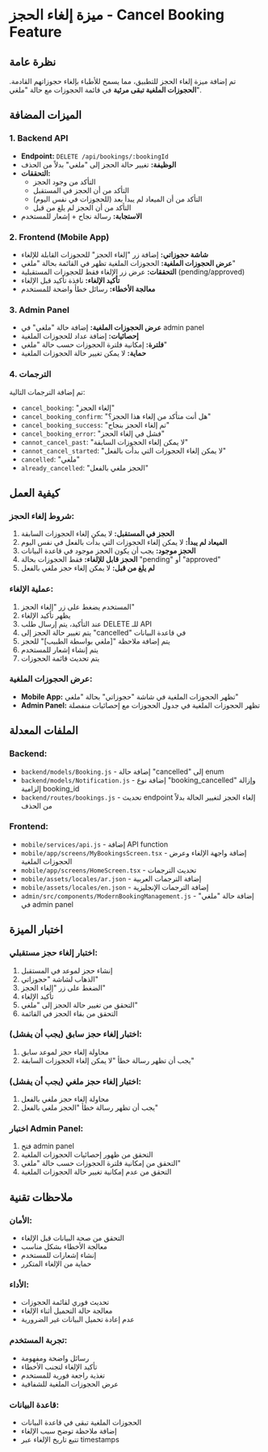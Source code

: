 # ميزة إلغاء الحجز - Cancel Booking Feature

## نظرة عامة
تم إضافة ميزة إلغاء الحجز للتطبيق، مما يسمح للأطباء بإلغاء حجوزاتهم القادمة. **الحجوزات الملغية تبقى مرئية** في قائمة الحجوزات مع حالة "ملغي".

## الميزات المضافة

### 1. Backend API
- **Endpoint:** `DELETE /api/bookings/:bookingId`
- **الوظيفة:** تغيير حالة الحجز إلى "ملغي" بدلاً من الحذف
- **التحققات:**
  - التأكد من وجود الحجز
  - التأكد من أن الحجز في المستقبل
  - التأكد من أن الميعاد لم يبدأ بعد (للحجوزات في نفس اليوم)
  - التأكد من أن الحجز لم يلغ من قبل
- **الاستجابة:** رسالة نجاح + إشعار للمستخدم

### 2. Frontend (Mobile App)
- **شاشة حجوزاتي:** إضافة زر "إلغاء الحجز" للحجوزات القابلة للإلغاء
- **عرض الحجوزات الملغية:** الحجوزات الملغية تظهر في القائمة بحالة "ملغي"
- **التحققات:** عرض زر الإلغاء فقط للحجوزات المستقبلية (pending/approved)
- **تأكيد الإلغاء:** نافذة تأكيد قبل الإلغاء
- **معالجة الأخطاء:** رسائل خطأ واضحة للمستخدم

### 3. Admin Panel
- **عرض الحجوزات الملغية:** إضافة حالة "ملغي" في admin panel
- **إحصائيات:** إضافة عداد للحجوزات الملغية
- **فلترة:** إمكانية فلترة الحجوزات حسب حالة "ملغي"
- **حماية:** لا يمكن تغيير حالة الحجوزات الملغية

### 4. الترجمات
تم إضافة الترجمات التالية:
- `cancel_booking`: "إلغاء الحجز"
- `cancel_booking_confirm`: "هل أنت متأكد من إلغاء هذا الحجز؟"
- `cancel_booking_success`: "تم إلغاء الحجز بنجاح"
- `cancel_booking_error`: "فشل في إلغاء الحجز"
- `cannot_cancel_past`: "لا يمكن إلغاء الحجوزات السابقة"
- `cannot_cancel_started`: "لا يمكن إلغاء الحجوزات التي بدأت بالفعل"
- `cancelled`: "ملغي"
- `already_cancelled`: "الحجز ملغي بالفعل"

## كيفية العمل

### شروط إلغاء الحجز:
1. **الحجز في المستقبل:** لا يمكن إلغاء الحجوزات السابقة
2. **الميعاد لم يبدأ:** لا يمكن إلغاء الحجوزات التي بدأت بالفعل في نفس اليوم
3. **الحجز موجود:** يجب أن يكون الحجز موجود في قاعدة البيانات
4. **الحجز قابل للإلغاء:** فقط الحجوزات بحالة "pending" أو "approved"
5. **لم يلغ من قبل:** لا يمكن إلغاء حجز ملغي بالفعل

### عملية الإلغاء:
1. المستخدم يضغط على زر "إلغاء الحجز"
2. يظهر تأكيد الإلغاء
3. عند التأكيد، يتم إرسال طلب DELETE للـ API
4. يتم تغيير حالة الحجز إلى "cancelled" في قاعدة البيانات
5. يتم إضافة ملاحظة "[ملغي بواسطة الطبيب]" للحجز
6. يتم إنشاء إشعار للمستخدم
7. يتم تحديث قائمة الحجوزات

### عرض الحجوزات الملغية:
- **Mobile App:** تظهر الحجوزات الملغية في شاشة "حجوزاتي" بحالة "ملغي"
- **Admin Panel:** تظهر الحجوزات الملغية في جدول الحجوزات مع إحصائيات منفصلة

## الملفات المعدلة

### Backend:
- `backend/models/Booking.js` - إضافة حالة "cancelled" إلى enum
- `backend/models/Notification.js` - إضافة نوع "booking_cancelled" وإزالة إلزامية booking_id
- `backend/routes/bookings.js` - تحديث endpoint إلغاء الحجز لتغيير الحالة بدلاً من الحذف

### Frontend:
- `mobile/services/api.js` - إضافة API function
- `mobile/app/screens/MyBookingsScreen.tsx` - إضافة واجهة الإلغاء وعرض الحجوزات الملغية
- `mobile/app/screens/HomeScreen.tsx` - تحديث الترجمات
- `mobile/assets/locales/ar.json` - إضافة الترجمات العربية
- `mobile/assets/locales/en.json` - إضافة الترجمات الإنجليزية
- `admin/src/components/ModernBookingManagement.js` - إضافة حالة "ملغي" في admin panel

## اختبار الميزة

### اختبار إلغاء حجز مستقبلي:
1. إنشاء حجز لموعد في المستقبل
2. الذهاب لشاشة "حجوزاتي"
3. الضغط على زر "إلغاء الحجز"
4. تأكيد الإلغاء
5. التحقق من تغيير حالة الحجز إلى "ملغي"
6. التحقق من بقاء الحجز في القائمة

### اختبار إلغاء حجز سابق (يجب أن يفشل):
1. محاولة إلغاء حجز لموعد سابق
2. يجب أن تظهر رسالة خطأ "لا يمكن إلغاء الحجوزات السابقة"

### اختبار إلغاء حجز ملغي (يجب أن يفشل):
1. محاولة إلغاء حجز ملغي بالفعل
2. يجب أن تظهر رسالة خطأ "الحجز ملغي بالفعل"

### اختبار Admin Panel:
1. فتح admin panel
2. التحقق من ظهور إحصائيات الحجوزات الملغية
3. التحقق من إمكانية فلترة الحجوزات حسب حالة "ملغي"
4. التحقق من عدم إمكانية تغيير حالة الحجوزات الملغية

## ملاحظات تقنية

### الأمان:
- التحقق من صحة البيانات قبل الإلغاء
- معالجة الأخطاء بشكل مناسب
- إنشاء إشعارات للمستخدم
- حماية من الإلغاء المتكرر

### الأداء:
- تحديث فوري لقائمة الحجوزات
- معالجة حالة التحميل أثناء الإلغاء
- عدم إعادة تحميل البيانات غير الضرورية

### تجربة المستخدم:
- رسائل واضحة ومفهومة
- تأكيد الإلغاء لتجنب الأخطاء
- تغذية راجعة فورية للمستخدم
- عرض الحجوزات الملغية للشفافية

### قاعدة البيانات:
- الحجوزات الملغية تبقى في قاعدة البيانات
- إضافة ملاحظة توضح سبب الإلغاء
- تتبع تاريخ الإلغاء عبر timestamps 